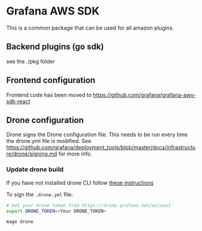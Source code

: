 # Grafana AWS SDK

This is a common package that can be used for all amazon plugins.

## Backend plugins (go sdk)

see the ./pkg folder

## Frontend configuration

Frontend code has been moved to https://github.com/grafana/grafana-aws-sdk-react

## Drone configuration



Drone signs the Drone configuration file. This needs to be run every time the drone.yml file is modified. See https://github.com/grafana/deployment_tools/blob/master/docs/infrastructure/drone/signing.md for more info.

### Update drone build

If you have not installed drone CLI follow [these instructions](https://docs.drone.io/cli/install/)

To sign the `.drone.yml` file:

```bash
# Get your drone token from https://drone.grafana.net/account
export DRONE_TOKEN=<Your DRONE_TOKEN>

mage drone
```
